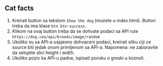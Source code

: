 ## Cat facts
1. Kreirati button sa tekstom `Show the dog` (mozete u index.html). Button treba da ima klase `btn btn-success`.
2. Klikom na ovaj button treba da se dohvate podaci sa API rute `https://dog.ceo/api/breeds/image/random`
3. Ukoliko su sa API-a uspjesno dohvaceni podaci, kreirati sliku ciji ce source biti jedak onom primljenom sa API-a. Napomena: ne zaboravite da setujete slici height i width.
4. Ukoliko poziv ka API-u padne, ispisati poruku o greski u koznoli.